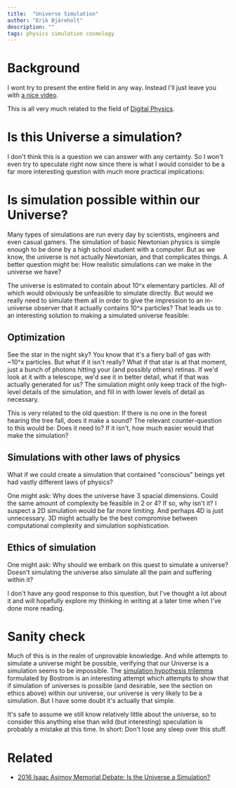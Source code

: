 ```yaml
---
title:  "Universe Simulation"
author: "Erik Bjäreholt"
description: ""
tags: physics simulation cosmology
---
```


# Background

I wont try to present the entire field in any way. Instead I'll just leave you with [a nice video](lemmino).

This is all very much related to the field of [Digital Physics][digitalphysics]. 


# Is this Universe a simulation?

I don't think this is a question we can answer with any certainty. So I won't even try to speculate right now since there is what I would consider to be a far more interesting question with much more practical implications:

# Is simulation possible within our Universe?

Many types of simulations are run every day by scientists, engineers and even casual gamers. The simulation of basic Newtonian physics is simple enough to be done by a high school student with a computer. But as we know, the universe is not actually Newtonian, and that complicates things. A better question might be: How realistic simulations can we make in the universe we have?

The universe is estimated to contain about 10^x elementary particles. All of which would obviously be unfeasible to simulate directly. But would we really need to simulate them all in order to give the impression to an in-universe observer that it actually contains 10^x particles? That leads us to an interesting solution to making a simulated universe feasible:

## Optimization

See the star in the night sky? You know that it's a fiery ball of gas with ~10^x particles. But what if it isn't really? What if that star is at that moment, just a bunch of photons hitting your (and possibly others) retinas. If we'd look at it with a telescope, we'd see it in better detail, what if that was actually generated for us? The simulation might only keep track of the high-level details of the simulation, and fill in with lower levels of detail as necessary. 

This is very related to the old question: If there is no one in the forest hearing the tree fall, does it make a sound? The relevant counter-question to this would be: Does it need to? If it isn't, how much easier would that make the simulation?

## Simulations with other laws of physics

What if we could create a simulation that contained "conscious" beings yet had vastly different laws of physics? 

One might ask: Why does the universe have 3 spacial dimensions. Could the same amount of complexity be feasible in 2 or 4? If so, why isn't it? I suspect a 2D simulation would be far more limiting. And perhaps 4D is just unnecessary. 3D might actually be the best compromise between computational complexity and simulation sophistication.

## Ethics of simulation

One might ask: Why should we embark on this quest to simulate a universe? Doesn't simulating the universe also simulate all the pain and suffering within it? 

I don't have any good response to this question, but I've thought a lot about it and will hopefully explore my thinking in writing at a later time when I've done more reading. 


# Sanity check

Much of this is in the realm of unprovable knowledge. And while attempts to simulate a universe might be possible, verifying that our Universe is a simulation seems to be impossible. The [simulation hypothesis trilemma][simulation-hypothesis-trilemma] formulated by Bostrom is an interesting attempt which attempts to show that if simulation of universes is possible (and desirable, see the section on ethics above) within our universe, our universe is very likely to be a simulation. But I have some doubt it's actually that simple.

It's safe to assume we still know relatively little about the universe, so to consider this anything else than wild (but interesting) speculation is probably a mistake at this time. In short: Don't lose any sleep over this stuff.


# Related

 - [2016 Isaac Asimov Memorial Debate: Is the Universe a Simulation?](https://www.youtube.com/watch?v=wgSZA3NPpBs)


[lemmino]: https://youtu.be/K4rCzA8fS84
[digitalphysics]: https://en.wikipedia.org/wiki/Digital_physics
[simulation-hypothesis]: https://en.wikipedia.org/wiki/Simulation_hypothesis
[simulation-hypothesis-trilemma]: https://en.wikipedia.org/wiki/Simulation_hypothesis#Are_you_living_in_a_computer_simulation.3F

